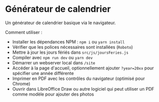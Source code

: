 # Générateur de calendrier

Un générateur de calendrier basique via le navigateur.

Comment utiliser :

- Installer les dépendances NPM : `npm i` ou `yarn install`
- Vérifier que les polices nécessaires sont installées (`Roboto`)
- Mettre à jour les jours fériés dans `src/js/joursFeries.js`
- Compiler avec `npm run dev` ou `yarn dev`
- Démarrer un webserver local dans `/site`
- Accéder à la page d'accueil, optionnellement ajouter `?year=20xx` pour spécifier une année différente
- Imprimer en PDF avec les contrôles du navigateur (optimisé pour Chrome)
- Ouvrir dans LibreOffice Draw ou autre logiciel qui peut utiliser un PDF comme modèle pour ajouter des photos
